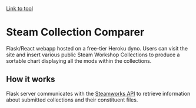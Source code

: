 [Link to tool](https://steam-collection-comparer.herokuapp.com)

# Steam Collection Comparer
Flask/React webapp hosted on a free-tier Heroku dyno.
Users can visit the site and insert various public Steam Workshop Collections to produce a sortable chart displaying all the mods within the collections.

## How it works
Flask server communicates with the [Steamworks API](https://partner.steamgames.com/doc/webapi) to retrieve information about submitted collections and their constituent files.